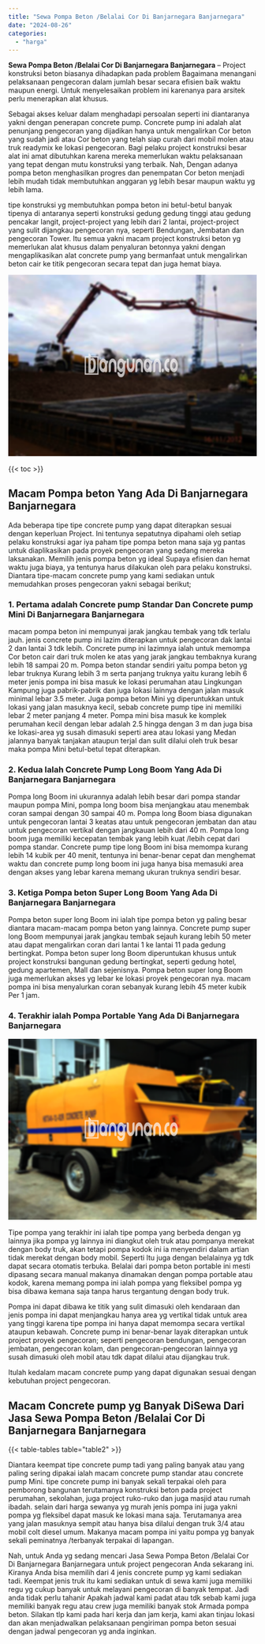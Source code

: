 ```yaml
---
title: "Sewa Pompa Beton /Belalai Cor Di Banjarnegara Banjarnegara"
date: "2024-08-26"
categories: 
  - "harga"
---
```


**Sewa Pompa Beton /Belalai Cor Di Banjarnegara Banjarnegara** – Project konstruksi beton biasanya dihadapkan pada problem Bagaimana menangani pelaksanaan pengecoran dalam jumlah besar secara efisien baik waktu maupun energi. Untuk menyelesaikan problem ini karenanya para arsitek perlu menerapkan alat khusus.

Sebagai akses keluar dalam menghadapi persoalan seperti ini diantaranya yakni dengan penerapan concrete pump. Concrete pump ini adalah alat penunjang pengecoran yang dijadikan hanya untuk mengalirkan Cor beton yang sudah jadi atau Cor beton yang telah siap curah dari mobil molen atau truk readymix ke lokasi pengecoran. Bagi pelaku project konstruksi besar alat ini amat dibutuhkan karena mereka memerlukan waktu pelaksanaan yang tepat dengan mutu konstruksi yang terbaik. Nah, Dengan adanya pompa beton menghasilkan progres dan penempatan Cor beton menjadi lebih mudah tidak membutuhkan anggaran yg lebih besar maupun waktu yg lebih lama.

tipe konstruksi yg membutuhkan pompa beton ini betul-betul banyak tipenya di antaranya seperti konstruksi gedung gedung tinggi atau gedung pencakar langit, project-project yang lebih dari 2 lantai, project-project yang sulit dijangkau pengecoran nya, seperti Bendungan, Jembatan dan pengecoran Tower. Itu semua yakni macam project konstruksi beton yg memerlukan alat khusus dalam penyaluran betonnya yakni dengan mengaplikasikan alat concrete pump yang bermanfaat untuk mengalirkan beton cair ke titik pengecoran secara tepat dan juga hemat biaya.

![Sewa Pompa Beton /Belalai Cor Di Banjarnegara Banjarnegara](/images/sewa-concrete-pump-28.png)

{{< toc >}}

## Macam Pompa beton Yang Ada Di Banjarnegara Banjarnegara

Ada beberapa tipe tipe concrete pump yang dapat diterapkan sesuai dengan keperluan Project. Ini tentunya sepatutnya dipahami oleh setiap pelaku konstruksi agar iya paham tipe pompa beton mana saja yg pantas untuk diaplikasikan pada proyek pengecoran yang sedang mereka laksanakan. Memilih jenis pompa beton yg ideal Supaya efisien dan hemat waktu juga biaya, ya tentunya harus dilakukan oleh para pelaku konstruksi. Diantara tipe-macam concrete pump yang kami sediakan untuk memudahkan proses pengecoran yakni sebagai berikut;

### 1\. Pertama adalah Concrete pump Standar Dan Concrete pump Mini Di Banjarnegara Banjarnegara

macam pompa beton ini mempunyai jarak jangkau tembak yang tdk terlalu jauh. jenis concrete pump ini lazim diterapkan untuk pengecoran dak lantai 2 dan lantai 3 tdk lebih. Concrete pump ini lazimnya ialah untuk memompa Cor beton cair dari truk molen ke atas yang jarak jangkau tembaknya kurang lebih 18 sampai 20 m. Pompa beton standar sendiri yaitu pompa beton yg lebar truknya Kurang lebih 3 m serta panjang truknya yaitu kurang lebih 6 meter jenis pompa ini bisa masuk ke lokasi perumahan atau Lingkungan Kampung juga pabrik-pabrik dan juga lokasi lainnya dengan jalan masuk minimal lebar 3.5 meter. Juga pompa beton Mini yg diperuntukkan untuk lokasi yang jalan masuknya kecil, sebab concrete pump tipe ini memiliki lebar 2 meter panjang 4 meter. Pompa mini bisa masuk ke komplek perumahan kecil dengan lebar adalah 2.5 hingga dengan 3 m dan juga bisa ke lokasi-area yg susah dimasuki seperti area atau lokasi yang Medan jalannya banyak tanjakan ataupun terjal dan sulit dilalui oleh truk besar maka pompa Mini betul-betul tepat diterapkan.

### 2\. Kedua Ialah Concrete Pump Long Boom Yang Ada Di Banjarnegara Banjarnegara

Pompa long Boom ini ukurannya adalah lebih besar dari pompa standar maupun pompa Mini, pompa long boom bisa menjangkau atau menembak coran sampai dengan 30 sampai 40 m. Pompa long Boom biasa digunakan untuk pengecoran lantai 3 keatas atau untuk pengecoran jembatan dan atau untuk pengecoran vertikal dengan jangkauan lebih dari 40 m. Pompa long boom juga memiliki kecepatan tembak yang lebih kuat /lebih cepat dari pompa standar. Concrete pump tipe long Boom ini bisa memompa kurang lebih 14 kubik per 40 menit, tentunya ini benar-benar cepat dan menghemat waktu dan concrete pump long boom ini juga hanya bisa memasuki area dengan akses yang lebar karena memang ukuran truknya sendiri besar.

### 3\. Ketiga Pompa beton Super Long Boom Yang Ada Di Banjarnegara Banjarnegara

Pompa beton super long Boom ini ialah tipe pompa beton yg paling besar diantara macam-macam pompa beton yang lainnya. Concrete pump super long Boom mempunyai jarak jangkau tembak sejauh kurang lebih 50 meter atau dapat mengalirkan coran dari lantai 1 ke lantai 11 pada gedung bertingkat. Pompa beton super long Boom diperuntukan khusus untuk project konstruksi bangunan gedung bertingkat, seperti gedung hotel, gedung apartemen, Mall dan sejenisnya. Pompa beton super long Boom juga memerlukan akses yg lebar ke lokasi proyek pengecoran nya. macam pompa ini bisa menyalurkan coran sebanyak kurang lebih 45 meter kubik Per 1 jam.

### 4\. Terakhir ialah Pompa Portable Yang Ada Di Banjarnegara Banjarnegara

![Sewa Pompa Beton /Belalai Cor Di Banjarnegara Banjarnegara](/images/sewa-concrete-pump-08.png)

Tipe pompa yang terakhir ini ialah tipe pompa yang berbeda dengan yg lainnya jika pompa yg lainnya ini diangkut oleh truk atau pompanya merekat dengan body truk, akan tetapi pompa kodok ini ia menyendiri dalam artian tidak merekat dengan body mobil. Seperti Itu juga dengan belalainya yg tdk dapat secara otomatis terbuka. Belalai dari pompa beton portable ini mesti dipasang secara manual makanya dinamakan dengan pompa portable atau kodok, karena memang pompa ini ialah pompa yang fleksibel pompa yg bisa dibawa kemana saja tanpa harus tergantung dengan body truk.

Pompa ini dapat dibawa ke titik yang sulit dimasuki oleh kendaraan dan jenis pompa ini dapat menjangkau hanya area yg vertikal tidak untuk area yang tinggi karena tipe pompa ini hanya dapat memompa secara vertikal ataupun kebawah. Concrete pump ini benar-benar layak diterapkan untuk project proyek pengecoran; seperti pengecoran bendungan, pengecoran jembatan, pengecoran kolam, dan pengecoran-pengecoran lainnya yg susah dimasuki oleh mobil atau tdk dapat dilalui atau dijangkau truk.

Itulah kedalam macam concrete pump yang dapat digunakan sesuai dengan kebutuhan project pengecoran.

## Macam Concrete pump yg Banyak DiSewa Dari Jasa Sewa Pompa Beton /Belalai Cor Di Banjarnegara Banjarnegara

{{< table-tables table="table2" >}}

Diantara keempat tipe concrete pump tadi yang paling banyak atau yang paling sering dipakai ialah macam concrete pump standar atau concrete pump Mini. tipe concrete pump ini banyak sekali terpakai oleh para pemborong bangunan terutamanya konstruksi beton pada project perumahan, sekolahan, juga project ruko-ruko dan juga masjid atau rumah ibadah. selain dari harga sewanya yg murah jenis pompa ini juga yakni pompa yg fleksibel dapat masuk ke lokasi mana saja. Terutamanya area yang jalan masuknya sempit atau hanya bisa dilalui dengan truk 3/4 atau mobil colt diesel umum. Makanya macam pompa ini yaitu pompa yg banyak sekali peminatnya /terbanyak terpakai di lapangan.

Nah, untuk Anda yg sedang mencari Jasa Sewa Pompa Beton /Belalai Cor Di Banjarnegara Banjarnegara untuk project pengecoran Anda sekarang ini. Kiranya Anda bisa memilih dari 4 jenis concrete pump yg kami sediakan tadi. Keempat jenis truk itu kami sediakan untuk di sewa kami juga memiliki regu yg cukup banyak untuk melayani pengecoran di banyak tempat. Jadi anda tidak perlu tahanir Apakah jadwal kami padat atau tdk sebab kami juga memiliki banyak regu atau crew juga memiliki banyak stok Armada pompa beton. Silakan tlp kami pada hari kerja dan jam kerja, kami akan tinjau lokasi dan akan menjadwalkan pelaksanaan pengiriman pompa beton sesuai dengan jadwal pengecoran yg anda inginkan.
